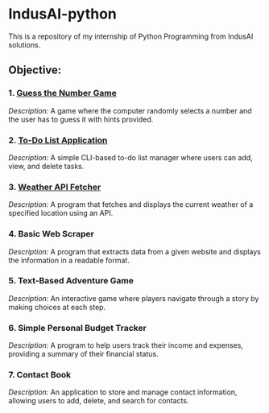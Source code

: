 # IndusAI-python
This is a repository of my internship of Python Programming from IndusAI solutions.

## Objective:

### 1. [Guess the Number Game](https://github.com/AtulPatel5670/IndusAI-python/blob/main/objective1GuessTheNoGame.py)

  _Description:_ A game where the computer randomly selects a number and the user has to guess it with hints provided.

### 2. [To-Do List Application](https://github.com/AtulPatel5670/IndusAI-python/blob/main/objective2ToDoListApplication.py)

  _Description:_ A simple CLI-based to-do list manager where users can add, view, and delete tasks.

### 3. [Weather API Fetcher](https://github.com/AtulPatel5670/IndusAI-python/blob/main/objective3WeatherAPIfetcher.py)

  _Description:_ A program that fetches and displays the current weather of a specified location using an API.

### 4. Basic Web Scraper

  _Description:_ A program that extracts data from a given website and displays the information in a readable format.

### 5. Text-Based Adventure Game

  _Description:_ An interactive game where players navigate through a story by making choices at each step.

### 6. Simple Personal Budget Tracker

  _Description:_ A program to help users track their income and expenses, providing a summary of their financial status.

### 7. Contact Book

  _Description:_ An application to store and manage contact information, allowing users to add, delete, and search for contacts.
